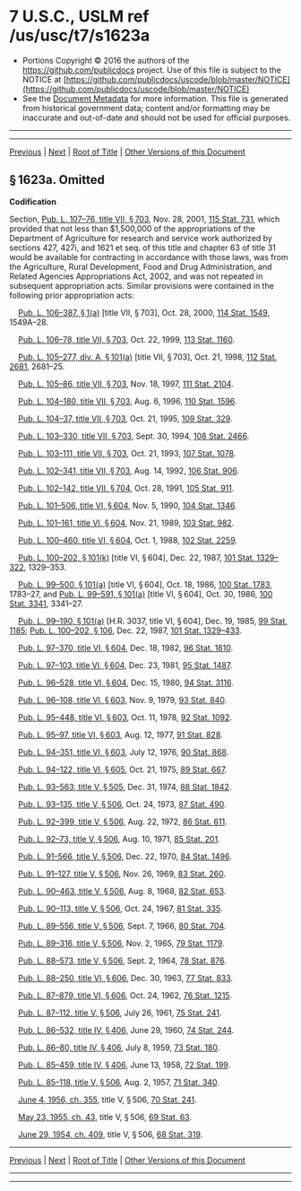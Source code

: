 ---
---

# 7 U.S.C., USLM ref /us/usc/t7/s1623a

* Portions Copyright © 2016 the authors of the https://github.com/publicdocs project.
  Use of this file is subject to the NOTICE at [https://github.com/publicdocs/uscode/blob/master/NOTICE](https://github.com/publicdocs/uscode/blob/master/NOTICE)
* See the [Document Metadata](././../../../../..//README.md) for more information.
  This file is generated from historical government data; content and/or formatting may be inaccurate and out-of-date and should not be used for official purposes.

----------
----------

[Previous](./../../../../..//us/usc/t7/ch38/schI/m__us_usc_t7_s1623.md) | [Next](./../../../../..//us/usc/t7/ch38/schI/m__us_usc_t7_s1624.md) | [Root of Title](./../../../../../) | [Other Versions of this Document](https://publicdocs.github.io/go/links?ns=uslm&ref=%2Fus%2Fusc%2Ft7%2Fs1623a)

## § 1623a. Omitted

 __Codification__ 

Section, [Pub. L. 107–76, title VII, § 703][/us/pl/107/76/s703], Nov. 28, 2001, [115 Stat. 731][/us/stat/115/731], which provided that not less than $1,500,000 of the appropriations of the Department of Agriculture for research and service work authorized by sections 427, 427i, and 1621 et seq. of this title and chapter 63 of title 31 would be available for contracting in accordance with those laws, was from the Agriculture, Rural Development, Food and Drug Administration, and Related Agencies Appropriations Act, 2002, and was not repeated in subsequent appropriation acts. Similar provisions were contained in the following prior appropriation acts:

    [Pub. L. 106–387, § 1(a)][/us/pl/106/387/s1/a] \[title VII, § 703\], Oct. 28, 2000, [114 Stat. 1549][/us/stat/114/1549], 1549A–28.

    [Pub. L. 106–78, title VII, § 703][/us/pl/106/78/s703], Oct. 22, 1999, [113 Stat. 1160][/us/stat/113/1160].

    [Pub. L. 105–277, div. A, § 101(a)][/us/pl/105/277/s101/a] \[title VII, § 703\], Oct. 21, 1998, [112 Stat. 2681][/us/stat/112/2681], 2681–25.

    [Pub. L. 105–86, title VII, § 703][/us/pl/105/86/s703], Nov. 18, 1997, [111 Stat. 2104][/us/stat/111/2104].

    [Pub. L. 104–180, title VII, § 703][/us/pl/104/180/s703], Aug. 6, 1996, [110 Stat. 1596][/us/stat/110/1596].

    [Pub. L. 104–37, title VII, § 703][/us/pl/104/37/s703], Oct. 21, 1995, [109 Stat. 329][/us/stat/109/329].

    [Pub. L. 103–330, title VII, § 703][/us/pl/103/330/s703], Sept. 30, 1994, [108 Stat. 2466][/us/stat/108/2466].

    [Pub. L. 103–111, title VII, § 703][/us/pl/103/111/s703], Oct. 21, 1993, [107 Stat. 1078][/us/stat/107/1078].

    [Pub. L. 102–341, title VII, § 703][/us/pl/102/341/s703], Aug. 14, 1992, [106 Stat. 906][/us/stat/106/906].

    [Pub. L. 102–142, title VII, § 704][/us/pl/102/142/s704], Oct. 28, 1991, [105 Stat. 911][/us/stat/105/911].

    [Pub. L. 101–506, title VI, § 604][/us/pl/101/506/s604], Nov. 5, 1990, [104 Stat. 1346][/us/stat/104/1346].

    [Pub. L. 101–161, title VI, § 604][/us/pl/101/161/s604], Nov. 21, 1989, [103 Stat. 982][/us/stat/103/982].

    [Pub. L. 100–460, title VI, § 604][/us/pl/100/460/s604], Oct. 1, 1988, [102 Stat. 2259][/us/stat/102/2259].

    [Pub. L. 100–202, § 101(k)][/us/pl/100/202/s101/k] \[title VI, § 604\], Dec. 22, 1987, [101 Stat. 1329–322][/us/stat/101/1329-322], 1329–353.

    [Pub. L. 99–500, § 101(a)][/us/pl/99/500/s101/a] \[title VI, § 604\], Oct. 18, 1986, [100 Stat. 1783][/us/stat/100/1783], 1783–27, and [Pub. L. 99–591, § 101(a)][/us/pl/99/591/s101/a] \[title VI, § 604\], Oct. 30, 1986, [100 Stat. 3341][/us/stat/100/3341], 3341–27.

    [Pub. L. 99–190, § 101(a)][/us/pl/99/190/s101/a] \[H.R. 3037, title VI, § 604\], Dec. 19, 1985, [99 Stat. 1185][/us/stat/99/1185]; [Pub. L. 100–202, § 106][/us/pl/100/202/s106], Dec. 22, 1987, [101 Stat. 1329–433][/us/stat/101/1329-433].

    [Pub. L. 97–370, title VI, § 604][/us/pl/97/370/s604], Dec. 18, 1982, [96 Stat. 1810][/us/stat/96/1810].

    [Pub. L. 97–103, title VI, § 604][/us/pl/97/103/s604], Dec. 23, 1981, [95 Stat. 1487][/us/stat/95/1487].

    [Pub. L. 96–528, title VI, § 604][/us/pl/96/528/s604], Dec. 15, 1980, [94 Stat. 3116][/us/stat/94/3116].

    [Pub. L. 96–108, title VI, § 603][/us/pl/96/108/s603], Nov. 9, 1979, [93 Stat. 840][/us/stat/93/840].

    [Pub. L. 95–448, title VI, § 603][/us/pl/95/448/s603], Oct. 11, 1978, [92 Stat. 1092][/us/stat/92/1092].

    [Pub. L. 95–97, title VI, § 603][/us/pl/95/97/s603], Aug. 12, 1977, [91 Stat. 828][/us/stat/91/828].

    [Pub. L. 94–351, title VI, § 603][/us/pl/94/351/s603], July 12, 1976, [90 Stat. 868][/us/stat/90/868].

    [Pub. L. 94–122, title VI, § 605][/us/pl/94/122/s605], Oct. 21, 1975, [89 Stat. 667][/us/stat/89/667].

    [Pub. L. 93–563, title V, § 505][/us/pl/93/563/s505], Dec. 31, 1974, [88 Stat. 1842][/us/stat/88/1842].

    [Pub. L. 93–135, title V, § 506][/us/pl/93/135/s506], Oct. 24, 1973, [87 Stat. 490][/us/stat/87/490].

    [Pub. L. 92–399, title V, § 506][/us/pl/92/399/s506], Aug. 22, 1972, [86 Stat. 611][/us/stat/86/611].

    [Pub. L. 92–73, title V, § 506][/us/pl/92/73/s506], Aug. 10, 1971, [85 Stat. 201][/us/stat/85/201].

    [Pub. L. 91–566, title V, § 506][/us/pl/91/566/s506], Dec. 22, 1970, [84 Stat. 1496][/us/stat/84/1496].

    [Pub. L. 91–127, title V, § 506][/us/pl/91/127/s506], Nov. 26, 1969, [83 Stat. 260][/us/stat/83/260].

    [Pub. L. 90–463, title V, § 506][/us/pl/90/463/s506], Aug. 8, 1968, [82 Stat. 653][/us/stat/82/653].

    [Pub. L. 90–113, title V, § 506][/us/pl/90/113/s506], Oct. 24, 1967, [81 Stat. 335][/us/stat/81/335].

    [Pub. L. 89–556, title V, § 506][/us/pl/89/556/s506], Sept. 7, 1966, [80 Stat. 704][/us/stat/80/704].

    [Pub. L. 89–316, title V, § 506][/us/pl/89/316/s506], Nov. 2, 1965, [79 Stat. 1179][/us/stat/79/1179].

    [Pub. L. 88–573, title V, § 506][/us/pl/88/573/s506], Sept. 2, 1964, [78 Stat. 876][/us/stat/78/876].

    [Pub. L. 88–250, title VI, § 606][/us/pl/88/250/s606], Dec. 30, 1963, [77 Stat. 833][/us/stat/77/833].

    [Pub. L. 87–879, title VI, § 606][/us/pl/87/879/s606], Oct. 24, 1962, [76 Stat. 1215][/us/stat/76/1215].

    [Pub. L. 87–112, title V, § 506][/us/pl/87/112/s506], July 26, 1961, [75 Stat. 241][/us/stat/75/241].

    [Pub. L. 86–532, title IV, § 406][/us/pl/86/532/s406], June 29, 1960, [74 Stat. 244][/us/stat/74/244].

    [Pub. L. 86–80, title IV, § 406][/us/pl/86/80/s406], July 8, 1959, [73 Stat. 180][/us/stat/73/180].

    [Pub. L. 85–459, title IV, § 406][/us/pl/85/459/s406], June 13, 1958, [72 Stat. 199][/us/stat/72/199].

    [Pub. L. 85–118, title V, § 506][/us/pl/85/118/s506], Aug. 2, 1957, [71 Stat. 340][/us/stat/71/340].

    [June 4, 1956, ch. 355][/us/act/1956-06-04/ch355], title V, § 506, [70 Stat. 241][/us/stat/70/241].

    [May 23, 1955, ch. 43][/us/act/1955-05-23/ch43], title V, § 506, [69 Stat. 63][/us/stat/69/63].

    [June 29, 1954, ch. 409][/us/act/1954-06-29/ch409], title V, § 506, [68 Stat. 319][/us/stat/68/319].

----------

[Previous](./../../../../..//us/usc/t7/ch38/schI/m__us_usc_t7_s1623.md) | [Next](./../../../../..//us/usc/t7/ch38/schI/m__us_usc_t7_s1624.md) | [Root of Title](./../../../../../) | [Other Versions of this Document](https://publicdocs.github.io/go/links?ns=uslm&ref=%2Fus%2Fusc%2Ft7%2Fs1623a)

----------
----------

[/us/pl/107/76/s703]: https://publicdocs.github.io/go/links?ns=uslm&ref=%2Fus%2Fpl%2F107%2F76%2Fs703
[/us/stat/115/731]: https://publicdocs.github.io/go/links?ns=uslm&ref=%2Fus%2Fstat%2F115%2F731
[/us/pl/106/387/s1/a]: https://publicdocs.github.io/go/links?ns=uslm&ref=%2Fus%2Fpl%2F106%2F387%2Fs1%2Fa
[/us/stat/114/1549]: https://publicdocs.github.io/go/links?ns=uslm&ref=%2Fus%2Fstat%2F114%2F1549
[/us/pl/106/78/s703]: https://publicdocs.github.io/go/links?ns=uslm&ref=%2Fus%2Fpl%2F106%2F78%2Fs703
[/us/stat/113/1160]: https://publicdocs.github.io/go/links?ns=uslm&ref=%2Fus%2Fstat%2F113%2F1160
[/us/pl/105/277/s101/a]: https://publicdocs.github.io/go/links?ns=uslm&ref=%2Fus%2Fpl%2F105%2F277%2Fs101%2Fa
[/us/stat/112/2681]: https://publicdocs.github.io/go/links?ns=uslm&ref=%2Fus%2Fstat%2F112%2F2681
[/us/pl/105/86/s703]: https://publicdocs.github.io/go/links?ns=uslm&ref=%2Fus%2Fpl%2F105%2F86%2Fs703
[/us/stat/111/2104]: https://publicdocs.github.io/go/links?ns=uslm&ref=%2Fus%2Fstat%2F111%2F2104
[/us/pl/104/180/s703]: https://publicdocs.github.io/go/links?ns=uslm&ref=%2Fus%2Fpl%2F104%2F180%2Fs703
[/us/stat/110/1596]: https://publicdocs.github.io/go/links?ns=uslm&ref=%2Fus%2Fstat%2F110%2F1596
[/us/pl/104/37/s703]: https://publicdocs.github.io/go/links?ns=uslm&ref=%2Fus%2Fpl%2F104%2F37%2Fs703
[/us/stat/109/329]: https://publicdocs.github.io/go/links?ns=uslm&ref=%2Fus%2Fstat%2F109%2F329
[/us/pl/103/330/s703]: https://publicdocs.github.io/go/links?ns=uslm&ref=%2Fus%2Fpl%2F103%2F330%2Fs703
[/us/stat/108/2466]: https://publicdocs.github.io/go/links?ns=uslm&ref=%2Fus%2Fstat%2F108%2F2466
[/us/pl/103/111/s703]: https://publicdocs.github.io/go/links?ns=uslm&ref=%2Fus%2Fpl%2F103%2F111%2Fs703
[/us/stat/107/1078]: https://publicdocs.github.io/go/links?ns=uslm&ref=%2Fus%2Fstat%2F107%2F1078
[/us/pl/102/341/s703]: https://publicdocs.github.io/go/links?ns=uslm&ref=%2Fus%2Fpl%2F102%2F341%2Fs703
[/us/stat/106/906]: https://publicdocs.github.io/go/links?ns=uslm&ref=%2Fus%2Fstat%2F106%2F906
[/us/pl/102/142/s704]: https://publicdocs.github.io/go/links?ns=uslm&ref=%2Fus%2Fpl%2F102%2F142%2Fs704
[/us/stat/105/911]: https://publicdocs.github.io/go/links?ns=uslm&ref=%2Fus%2Fstat%2F105%2F911
[/us/pl/101/506/s604]: https://publicdocs.github.io/go/links?ns=uslm&ref=%2Fus%2Fpl%2F101%2F506%2Fs604
[/us/stat/104/1346]: https://publicdocs.github.io/go/links?ns=uslm&ref=%2Fus%2Fstat%2F104%2F1346
[/us/pl/101/161/s604]: https://publicdocs.github.io/go/links?ns=uslm&ref=%2Fus%2Fpl%2F101%2F161%2Fs604
[/us/stat/103/982]: https://publicdocs.github.io/go/links?ns=uslm&ref=%2Fus%2Fstat%2F103%2F982
[/us/pl/100/460/s604]: https://publicdocs.github.io/go/links?ns=uslm&ref=%2Fus%2Fpl%2F100%2F460%2Fs604
[/us/stat/102/2259]: https://publicdocs.github.io/go/links?ns=uslm&ref=%2Fus%2Fstat%2F102%2F2259
[/us/pl/100/202/s101/k]: https://publicdocs.github.io/go/links?ns=uslm&ref=%2Fus%2Fpl%2F100%2F202%2Fs101%2Fk
[/us/stat/101/1329-322]: https://publicdocs.github.io/go/links?ns=uslm&ref=%2Fus%2Fstat%2F101%2F1329-322
[/us/pl/99/500/s101/a]: https://publicdocs.github.io/go/links?ns=uslm&ref=%2Fus%2Fpl%2F99%2F500%2Fs101%2Fa
[/us/stat/100/1783]: https://publicdocs.github.io/go/links?ns=uslm&ref=%2Fus%2Fstat%2F100%2F1783
[/us/pl/99/591/s101/a]: https://publicdocs.github.io/go/links?ns=uslm&ref=%2Fus%2Fpl%2F99%2F591%2Fs101%2Fa
[/us/stat/100/3341]: https://publicdocs.github.io/go/links?ns=uslm&ref=%2Fus%2Fstat%2F100%2F3341
[/us/pl/99/190/s101/a]: https://publicdocs.github.io/go/links?ns=uslm&ref=%2Fus%2Fpl%2F99%2F190%2Fs101%2Fa
[/us/stat/99/1185]: https://publicdocs.github.io/go/links?ns=uslm&ref=%2Fus%2Fstat%2F99%2F1185
[/us/pl/100/202/s106]: https://publicdocs.github.io/go/links?ns=uslm&ref=%2Fus%2Fpl%2F100%2F202%2Fs106
[/us/stat/101/1329-433]: https://publicdocs.github.io/go/links?ns=uslm&ref=%2Fus%2Fstat%2F101%2F1329-433
[/us/pl/97/370/s604]: https://publicdocs.github.io/go/links?ns=uslm&ref=%2Fus%2Fpl%2F97%2F370%2Fs604
[/us/stat/96/1810]: https://publicdocs.github.io/go/links?ns=uslm&ref=%2Fus%2Fstat%2F96%2F1810
[/us/pl/97/103/s604]: https://publicdocs.github.io/go/links?ns=uslm&ref=%2Fus%2Fpl%2F97%2F103%2Fs604
[/us/stat/95/1487]: https://publicdocs.github.io/go/links?ns=uslm&ref=%2Fus%2Fstat%2F95%2F1487
[/us/pl/96/528/s604]: https://publicdocs.github.io/go/links?ns=uslm&ref=%2Fus%2Fpl%2F96%2F528%2Fs604
[/us/stat/94/3116]: https://publicdocs.github.io/go/links?ns=uslm&ref=%2Fus%2Fstat%2F94%2F3116
[/us/pl/96/108/s603]: https://publicdocs.github.io/go/links?ns=uslm&ref=%2Fus%2Fpl%2F96%2F108%2Fs603
[/us/stat/93/840]: https://publicdocs.github.io/go/links?ns=uslm&ref=%2Fus%2Fstat%2F93%2F840
[/us/pl/95/448/s603]: https://publicdocs.github.io/go/links?ns=uslm&ref=%2Fus%2Fpl%2F95%2F448%2Fs603
[/us/stat/92/1092]: https://publicdocs.github.io/go/links?ns=uslm&ref=%2Fus%2Fstat%2F92%2F1092
[/us/pl/95/97/s603]: https://publicdocs.github.io/go/links?ns=uslm&ref=%2Fus%2Fpl%2F95%2F97%2Fs603
[/us/stat/91/828]: https://publicdocs.github.io/go/links?ns=uslm&ref=%2Fus%2Fstat%2F91%2F828
[/us/pl/94/351/s603]: https://publicdocs.github.io/go/links?ns=uslm&ref=%2Fus%2Fpl%2F94%2F351%2Fs603
[/us/stat/90/868]: https://publicdocs.github.io/go/links?ns=uslm&ref=%2Fus%2Fstat%2F90%2F868
[/us/pl/94/122/s605]: https://publicdocs.github.io/go/links?ns=uslm&ref=%2Fus%2Fpl%2F94%2F122%2Fs605
[/us/stat/89/667]: https://publicdocs.github.io/go/links?ns=uslm&ref=%2Fus%2Fstat%2F89%2F667
[/us/pl/93/563/s505]: https://publicdocs.github.io/go/links?ns=uslm&ref=%2Fus%2Fpl%2F93%2F563%2Fs505
[/us/stat/88/1842]: https://publicdocs.github.io/go/links?ns=uslm&ref=%2Fus%2Fstat%2F88%2F1842
[/us/pl/93/135/s506]: https://publicdocs.github.io/go/links?ns=uslm&ref=%2Fus%2Fpl%2F93%2F135%2Fs506
[/us/stat/87/490]: https://publicdocs.github.io/go/links?ns=uslm&ref=%2Fus%2Fstat%2F87%2F490
[/us/pl/92/399/s506]: https://publicdocs.github.io/go/links?ns=uslm&ref=%2Fus%2Fpl%2F92%2F399%2Fs506
[/us/stat/86/611]: https://publicdocs.github.io/go/links?ns=uslm&ref=%2Fus%2Fstat%2F86%2F611
[/us/pl/92/73/s506]: https://publicdocs.github.io/go/links?ns=uslm&ref=%2Fus%2Fpl%2F92%2F73%2Fs506
[/us/stat/85/201]: https://publicdocs.github.io/go/links?ns=uslm&ref=%2Fus%2Fstat%2F85%2F201
[/us/pl/91/566/s506]: https://publicdocs.github.io/go/links?ns=uslm&ref=%2Fus%2Fpl%2F91%2F566%2Fs506
[/us/stat/84/1496]: https://publicdocs.github.io/go/links?ns=uslm&ref=%2Fus%2Fstat%2F84%2F1496
[/us/pl/91/127/s506]: https://publicdocs.github.io/go/links?ns=uslm&ref=%2Fus%2Fpl%2F91%2F127%2Fs506
[/us/stat/83/260]: https://publicdocs.github.io/go/links?ns=uslm&ref=%2Fus%2Fstat%2F83%2F260
[/us/pl/90/463/s506]: https://publicdocs.github.io/go/links?ns=uslm&ref=%2Fus%2Fpl%2F90%2F463%2Fs506
[/us/stat/82/653]: https://publicdocs.github.io/go/links?ns=uslm&ref=%2Fus%2Fstat%2F82%2F653
[/us/pl/90/113/s506]: https://publicdocs.github.io/go/links?ns=uslm&ref=%2Fus%2Fpl%2F90%2F113%2Fs506
[/us/stat/81/335]: https://publicdocs.github.io/go/links?ns=uslm&ref=%2Fus%2Fstat%2F81%2F335
[/us/pl/89/556/s506]: https://publicdocs.github.io/go/links?ns=uslm&ref=%2Fus%2Fpl%2F89%2F556%2Fs506
[/us/stat/80/704]: https://publicdocs.github.io/go/links?ns=uslm&ref=%2Fus%2Fstat%2F80%2F704
[/us/pl/89/316/s506]: https://publicdocs.github.io/go/links?ns=uslm&ref=%2Fus%2Fpl%2F89%2F316%2Fs506
[/us/stat/79/1179]: https://publicdocs.github.io/go/links?ns=uslm&ref=%2Fus%2Fstat%2F79%2F1179
[/us/pl/88/573/s506]: https://publicdocs.github.io/go/links?ns=uslm&ref=%2Fus%2Fpl%2F88%2F573%2Fs506
[/us/stat/78/876]: https://publicdocs.github.io/go/links?ns=uslm&ref=%2Fus%2Fstat%2F78%2F876
[/us/pl/88/250/s606]: https://publicdocs.github.io/go/links?ns=uslm&ref=%2Fus%2Fpl%2F88%2F250%2Fs606
[/us/stat/77/833]: https://publicdocs.github.io/go/links?ns=uslm&ref=%2Fus%2Fstat%2F77%2F833
[/us/pl/87/879/s606]: https://publicdocs.github.io/go/links?ns=uslm&ref=%2Fus%2Fpl%2F87%2F879%2Fs606
[/us/stat/76/1215]: https://publicdocs.github.io/go/links?ns=uslm&ref=%2Fus%2Fstat%2F76%2F1215
[/us/pl/87/112/s506]: https://publicdocs.github.io/go/links?ns=uslm&ref=%2Fus%2Fpl%2F87%2F112%2Fs506
[/us/stat/75/241]: https://publicdocs.github.io/go/links?ns=uslm&ref=%2Fus%2Fstat%2F75%2F241
[/us/pl/86/532/s406]: https://publicdocs.github.io/go/links?ns=uslm&ref=%2Fus%2Fpl%2F86%2F532%2Fs406
[/us/stat/74/244]: https://publicdocs.github.io/go/links?ns=uslm&ref=%2Fus%2Fstat%2F74%2F244
[/us/pl/86/80/s406]: https://publicdocs.github.io/go/links?ns=uslm&ref=%2Fus%2Fpl%2F86%2F80%2Fs406
[/us/stat/73/180]: https://publicdocs.github.io/go/links?ns=uslm&ref=%2Fus%2Fstat%2F73%2F180
[/us/pl/85/459/s406]: https://publicdocs.github.io/go/links?ns=uslm&ref=%2Fus%2Fpl%2F85%2F459%2Fs406
[/us/stat/72/199]: https://publicdocs.github.io/go/links?ns=uslm&ref=%2Fus%2Fstat%2F72%2F199
[/us/pl/85/118/s506]: https://publicdocs.github.io/go/links?ns=uslm&ref=%2Fus%2Fpl%2F85%2F118%2Fs506
[/us/stat/71/340]: https://publicdocs.github.io/go/links?ns=uslm&ref=%2Fus%2Fstat%2F71%2F340
[/us/act/1956-06-04/ch355]: https://publicdocs.github.io/go/links?ns=uslm&ref=%2Fus%2Fact%2F1956-06-04%2Fch355
[/us/stat/70/241]: https://publicdocs.github.io/go/links?ns=uslm&ref=%2Fus%2Fstat%2F70%2F241
[/us/act/1955-05-23/ch43]: https://publicdocs.github.io/go/links?ns=uslm&ref=%2Fus%2Fact%2F1955-05-23%2Fch43
[/us/stat/69/63]: https://publicdocs.github.io/go/links?ns=uslm&ref=%2Fus%2Fstat%2F69%2F63
[/us/act/1954-06-29/ch409]: https://publicdocs.github.io/go/links?ns=uslm&ref=%2Fus%2Fact%2F1954-06-29%2Fch409
[/us/stat/68/319]: https://publicdocs.github.io/go/links?ns=uslm&ref=%2Fus%2Fstat%2F68%2F319


